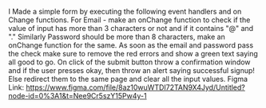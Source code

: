 I Made a simple form by executing the following event handlers and on Change functions.
For Email - make an onChange function to check if the value of input has more than 3 characters or not and if it contains "@" and "."
Similarly Password should be more than 8 characters, make an onChange function for the same.
As soon as the email and password pass the check make sure to remove the red errors and show a green text saying all good to go.
On click of the submit button throw a confirmation window and if the user presses okay, then throw an alert saying successful signup!
Else redirect them to the same page and clear all the input values.
Figma Link: https://www.figma.com/file/8az10wuWTDI72TAN9X4Jyd/Untitled?node-id=0%3A1&t=Nee9Cr5szY15Pw4y-1

